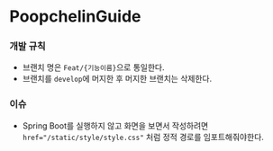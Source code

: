 # PoopchelinGuide


### 개발 규칙
- 브랜치 명은 `Feat/{기능이름}`으로 통일한다.
- 브랜치를 `develop`에 머지한 후 머지한 브랜치는 삭제한다.

### 이슈
- Spring Boot를 실행하지 않고 화면을 보면서 작성하려면 `href="/static/style/style.css"` 처럼 정적 경로를 임포트해줘야한다.
